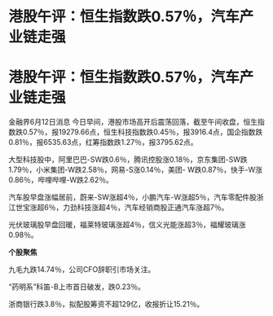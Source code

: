 # 港股午评：恒生指数跌0.57％，汽车产业链走强

# 港股午评：恒生指数跌0.57％，汽车产业链走强

金融界6月12日消息
今日早间，港股市场高开后震荡回落，截至午间收盘，恒生指数跌0.57％，报19279.66点，恒生科技指数跌0.45％，报3916.4点，国企指数跌0.81％，报6535.63点，红筹指数跌1.27％，报3795.62点。

大型科技股中，阿里巴巴-SW跌0.6％，腾讯控股涨0.18％，京东集团-SW跌1.79％，小米集团-W跌2.58％，网易-S涨0.14％，美团-
W跌0.87％，快手-W涨0.86％，哔哩哔哩-W跌2.62％。

汽车股早盘涨幅居前，蔚来-SW涨超4％，小鹏汽车-W涨超5％，汽车零配件股浙江世宝涨超6％，力劲科技涨超4％，汽车经销商股正通汽车涨超7％。

光伏玻璃股早盘回暖，福莱特玻璃涨超4％，信义光能涨超3％，福耀玻璃涨0.98％。

**个股聚焦**

九毛九跌14.74％，公司CFO辞职引市场关注。

“药明系”科笛-B上市首日破发，跌0.23％。

浙商银行跌3.8％，拟配股筹资不超129亿，收报折让15.21％。

